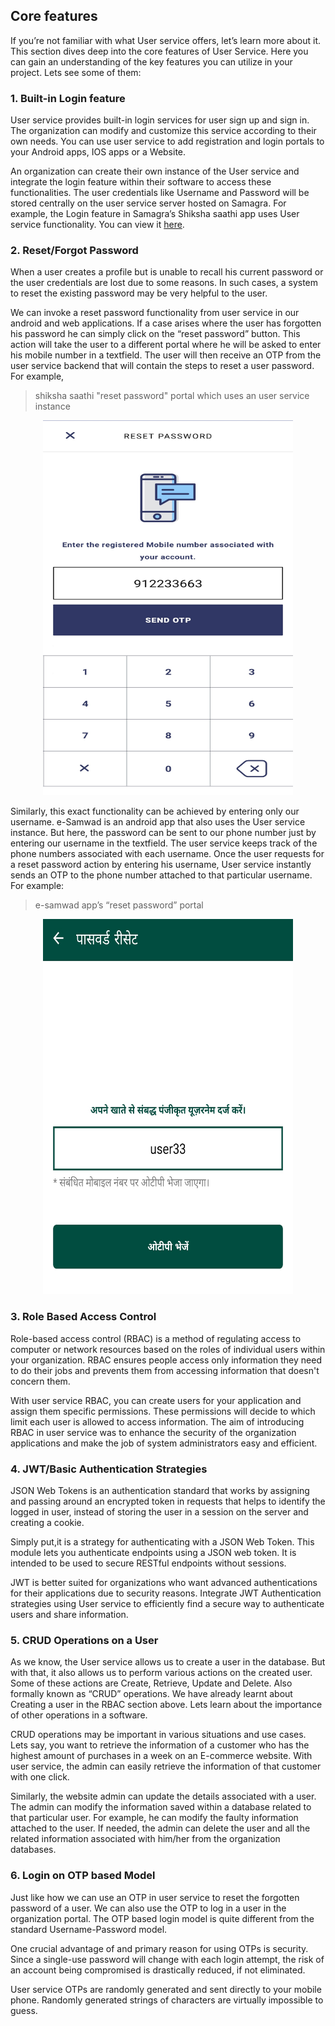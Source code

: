 ## Core features

If you’re not familiar with what User service offers, let’s learn more about it. This section dives deep into the core features of User Service. Here you can gain an understanding of the key features you can utilize in your project. Lets see some of them:

### 1. Built-in Login feature

User service provides built-in login services for user sign up and sign in. The organization can modify and customize this service according to their own needs. You can use user service to add registration and login portals to your Android apps, IOS apps or a Website. 

An organization can create their own instance of the User service and integrate the login feature within their software to access these functionalities. The user credentials like Username and Password will be stored centrally on the user service server hosted on Samagra. For example, the Login feature in Samagra’s Shiksha saathi app uses User service functionality. You can view it [here](overview.md#shiksha-sathi-mobile-app).

### 2. Reset/Forgot Password 

When a user creates a profile but is unable to recall his current password or the user credentials are lost due to some reasons. In such cases, a system to reset the existing password may be very helpful to the user. 

We can invoke a reset password functionality from user service in our android and web applications. If a case arises where the user has forgotten his password he can simply click on the “reset password” button. This action will take the user to a different portal where he will be asked to enter his mobile number in a textfield. The user will then receive an OTP from the user service backend that will contain the steps to reset a user password. For example,

>shiksha saathi "reset password" portal which uses an user service instance

<p align="center">
<img src="images/reset.jpg" width="400" height="600"/>
</p>

Similarly, this exact functionality can be achieved by entering only our username. e-Samwad is an android app that also uses the User service instance. But here, the password can be sent to our phone number just by entering our username in the textfield. 
The user service keeps track of the phone numbers associated with each username. Once the user requests for a reset password action by entering his username, User service instantly sends an OTP to the phone number attached to that particular username. For example:

>e-samwad app’s “reset password” portal

<p align="center">
<img src="images/resetSamwad.jpg" width="400" height="600"/>
</p>

### 3. Role Based Access Control

Role-based access control (RBAC) is a method of regulating access to computer or network resources based on the roles of individual users within your organization. RBAC ensures people access only information they need to do their jobs and prevents them from accessing information that doesn't concern them.

With user service RBAC, you can create users for your application and assign them specific permissions. These permissions will decide to which limit each user is allowed to access information. The aim of introducing RBAC in user service was to enhance the security of the organization applications and make the job of system administrators easy and efficient.


### 4. JWT/Basic Authentication Strategies

JSON Web Tokens is an authentication standard that works by assigning and passing around an encrypted token in requests that helps to identify the logged in user, instead of storing the user in a session on the server and creating a cookie.

Simply put,it is a strategy for authenticating with a JSON Web Token. This module lets you authenticate endpoints using a JSON web token. It is intended to be used to secure RESTful endpoints without sessions. 

JWT is better suited for organizations who want advanced authentications for their applications due to security reasons. Integrate JWT Authentication strategies using User service to efficiently find a secure way to authenticate users and share information. 

### 5. CRUD Operations on a User

As we know, the User service allows us to create a user in the database. But with that, it also allows us to perform various actions on the created user. Some of these actions are Create, Retrieve, Update and Delete. Also formally known as “CRUD” operations. We have already learnt about Creating a user in the RBAC section above. Lets learn about the importance of other operations in a software.

CRUD operations may be important in various situations and use cases. Lets say, you want to retrieve the information of a customer who has the highest amount of purchases in a week on an E-commerce website. With user service, the admin can easily retrieve the information of that customer with one click.

Similarly, the website admin can update the details associated with a user. The admin can modify the information saved within a database related to that particular user. For example, he can modify the faulty information attached to the user. If needed, the admin can delete the user and all the related information associated with him/her from the organization databases.

### 6. Login on OTP based Model

Just like how we can use an OTP in user service to reset the forgotten password of a user. We can also use the OTP to log in a user in the organization portal. The OTP based login model is quite different from the standard Username-Password model.

One crucial advantage of and primary reason for using OTPs is security. Since a single-use password will change with each login attempt, the risk of an account being compromised is drastically reduced, if not eliminated. 

User service OTPs are randomly generated and sent directly to your mobile phone. Randomly generated strings of characters are virtually impossible to guess.

